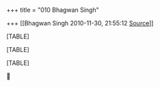 +++
title = "010 Bhagwan Singh"

+++
[[Bhagwan Singh	2010-11-30, 21:55:12 [Source](https://groups.google.com/g/bvparishat/c/BIep3KDMUKc)]]



[TABLE]

[TABLE]

[TABLE]



